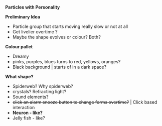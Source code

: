 **Particles with Personality**

**Preliminary Idea**
- Particle group that starts moving really slow or not at all
- Get livelier overtime ? 
- Maybe the shape evolves or colour? Both? 

**Colour pallet**
- Dreamy
- pinks, purples, blues turns to red, yellows, oranges? 
- Black background | starts of in a dark space? 

**What shape?** 
- Spiderweb? Why spiderweb? 
- crystals? Refracting light? 
- Sound elements? 
- ~~click an alarm snooze button to change forms overtime?~~ | Click based interaction 
- **Neuron - like?**
- Jelly fish - like? 
